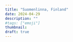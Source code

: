 ```yaml
---
title: "Suomenlinna, Finland"
date: 2024-04-29
description: ""
#tags: ["emoji"]
thumbnail: 
draft: true
---
```


